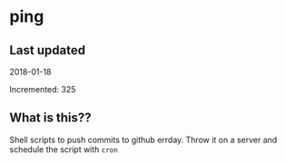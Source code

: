 # ping

## Last updated
2018-01-18

Incremented: 325

## What is this??
Shell scripts to push commits to github errday. Throw it on a server and schedule the script with `cron`
